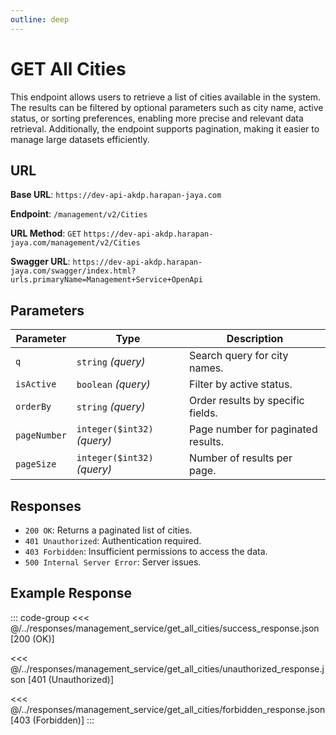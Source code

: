 ```yaml
---
outline: deep
---
```


# GET All Cities

This endpoint allows users to retrieve a list of cities available in the system. The results can be filtered by optional parameters such as city name, active status, or sorting preferences, enabling more precise and relevant data retrieval. Additionally, the endpoint supports pagination, making it easier to manage large datasets efficiently.

## URL

**Base URL**: `https://dev-api-akdp.harapan-jaya.com`

**Endpoint**: `/management/v2/Cities`

**URL Method**: `GET` `https://dev-api-akdp.harapan-jaya.com/management/v2/Cities`

**Swagger URL**: `https://dev-api-akdp.harapan-jaya.com/swagger/index.html?urls.primaryName=Management+Service+OpenApi`

## Parameters

| **Parameter**    | **Type**                      | **Description**                      |
|------------------|-------------------------------|--------------------------------------|
| `q`              | `string` _(query)_            | Search query for city names.         |
| `isActive`       | `boolean` _(query)_           | Filter by active status.             |
| `orderBy`        | `string` _(query)_            | Order results by specific fields.    |
| `pageNumber`     | `integer($int32)` _(query)_   | Page number for paginated results.   |
| `pageSize`       | `integer($int32)` _(query)_   | Number of results per page.          |

## Responses

- `200 OK`: Returns a paginated list of cities.
- `401 Unauthorized`: Authentication required.
- `403 Forbidden`: Insufficient permissions to access the data.
- `500 Internal Server Error`: Server issues.

## Example Response

::: code-group
<<< @/../responses/management_service/get_all_cities/success_response.json [200 (OK)]

<<< @/../responses/management_service/get_all_cities/unauthorized_response.json [401 (Unauthorized)]

<<< @/../responses/management_service/get_all_cities/forbidden_response.json [403 (Forbidden)]
:::
